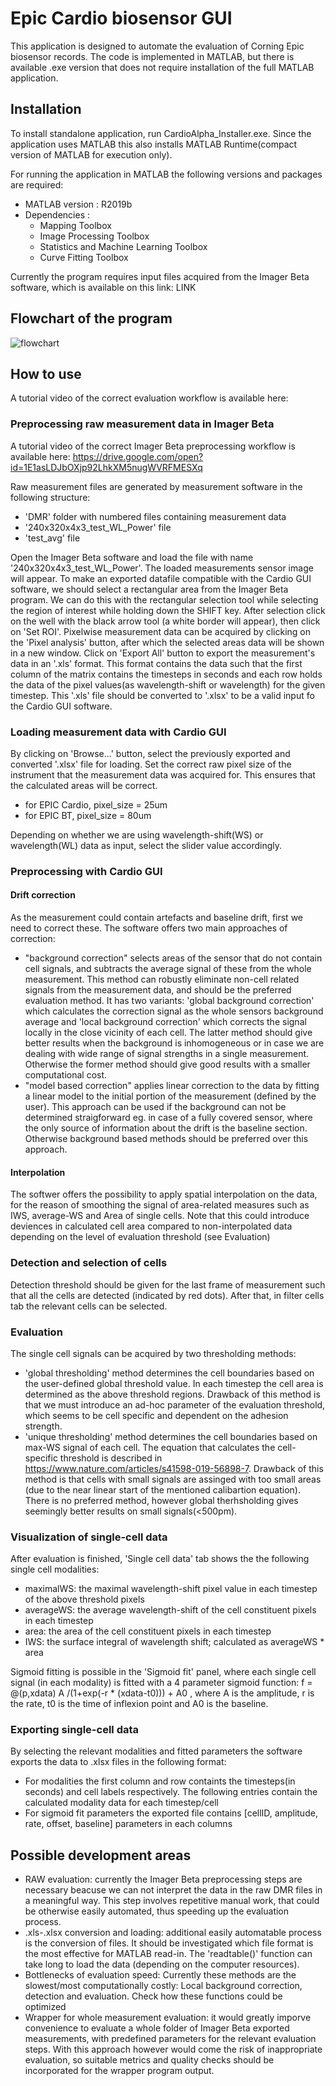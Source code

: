 # Epic Cardio biosensor GUI

This application is designed to automate the evaluation of Corning Epic biosensor records. The code is implemented in MATLAB, but there is available .exe version that does not require installation of the full MATLAB application. 

## Installation
To install standalone application, run CardioAlpha_Installer.exe. Since the application uses MATLAB this also installs MATLAB Runtime(compact version of MATLAB for execution only). 

For running the application in MATLAB the following versions and packages are required:
* MATLAB version : R2019b
* Dependencies : 
  * Mapping Toolbox
  * Image Processing Toolbox
  * Statistics and Machine Learning Toolbox
  * Curve Fitting Toolbox

Currently the program requires input files acquired from the Imager Beta software, which is available on this link: LINK

## Flowchart of the program
![flowchart](/Cardio_GUI_flowchart.png)

## How to use

A tutorial video of the correct evaluation workflow is available here:

### Preprocessing raw measurement data in Imager Beta

A tutorial video of the correct Imager Beta preprocessing workflow is available here: https://drive.google.com/open?id=1E1asLDJbOXjp92LhkXM5nugWVRFMESXq

Raw measurement files are generated by measurement software in the following structure: 
- 'DMR' folder with numbered files containing measurement data
- '240x320x4x3_test_WL_Power' file
- 'test_avg' file

Open the Imager Beta software and load the file with name '240x320x4x3_test_WL_Power'. The loaded measurements sensor image will appear. To make an exported datafile compatible with the Cardio GUI software, we should select a rectangular area from the Imager Beta program. We can do this with the rectangular selection tool while selecting the region of interest while holding down the SHIFT key. After selection click on the well with the black arrow tool (a white border will appear), then click on 'Set ROI'. Pixelwise measurement data can be acquired by clicking on the 'Pixel analysis' button, after which the selected areas data will be shown in a new window. Click on 'Export All' button to export the measurement's data in an '.xls' format. This format contains the data such that the first column of the matrix contains the timesteps in seconds and each row holds the data of the pixel values(as wavelength-shift or wavelength) for the given timestep. This '.xls' file should be converted to '.xlsx' to be a valid input fo the Cardio GUI software.

### Loading measurement data with Cardio GUI

By clicking on 'Browse...' button, select the previously exported and converted '.xlsx' file for loading. Set the correct raw pixel size of the instrument that the measurement data was acquired for. This ensures that the calculated areas will be correct.
- for EPIC Cardio, pixel_size = 25um
- for EPIC BT, pixel_size = 80um

Depending on whether we are using wavelength-shift(WS) or wavelength(WL) data as input, select the slider value accordingly.

### Preprocessing with Cardio GUI

#### Drift correction
As the measurement could contain artefacts and baseline drift, first we need to correct these. The software offers two main approaches of correction:
- "background correction" selects areas of the sensor that do not contain cell signals, and subtracts the average signal of these from the whole measurement. This method can robustly eliminate non-cell related signals from the measurement data, and should be the preferred evaluation method. It has two variants: 'global background correction' which calculates the correction signal as the whole sensors background average and 'local background correction' which corrects the signal locally in the close vicinity of each cell. The latter method should give better results when the background is inhomogeneous or in case we are dealing with wide range of signal strengths in a single measurement. Otherwise the former method should give good results with a smaller computational cost.
- "model based correction" applies linear correction to the data by fitting a linear model to the initial portion of the measurement (defined by the user). This approach can be used if the background can not be determined straigforward eg. in case of a fully covered sensor, where the only source of information about the drift is the baseline section. Otherwise background based methods should be preferred over this approach.

#### Interpolation
The softwer offers the possibility to apply spatial interpolation on the data, for the reason of smoothing the signal of area-related measures such as IWS, average-WS and Area of single cells. Note that this could introduce deviences in calculated cell area compared to non-interpolated data depending on the level of evaluation threshold (see Evaluation)

### Detection and selection of cells
Detection threshold should be given for the last frame of measurement such that all the cells are detected (indicated by red dots). After that, in filter cells tab the relevant cells can be selected.

### Evaluation
The single cell signals can be acquired by two thresholding methods:
- 'global thresholding' method determines the cell boundaries based on the user-defined global threshold value. In each timestep the cell area is determined as the above threshold regions. Drawback of this method is that we must introduce an ad-hoc parameter of the evaluation threshold, which seems to be cell specific and dependent on the adhesion strength.
- 'unique thresholding' method determines the cell boundaries based on max-WS signal of each cell. The equation that calculates the cell-specific threshold is described in https://www.nature.com/articles/s41598-019-56898-7. Drawback of this method is that cells with small signals are assinged with too small areas (due to the near linear start of the mentioned calibartion equation).
There is no preferred method, however global therhsholding gives seemingly better results on small signals(<500pm).

### Visualization of single-cell data
After evaluation is finished, 'Single cell data' tab shows the the following single cell modalities:
- maximalWS: the maximal wavelength-shift pixel value in each timestep of the above threshold pixels
- averageWS: the average wavelength-shift of the cell constituent pixels in each timestep
- area: the area of the cell constituent pixels in each timestep
- IWS: the surface integral of wavelength shift; calculated as averageWS * area

Sigmoid fitting is possible in the 'Sigmoid fit' panel, where each single cell signal (in each modality) is fitted with a 4 parameter sigmoid function: f = @(p,xdata) A /(1+exp(-r * (xdata-t0))) + A0 , where A is the amplitude, r is the rate, t0 is the time of inflexion point and A0 is the baseline.

### Exporting single-cell data
By selecting the relevant modalities and fitted parameters the software exports the data to .xlsx files in the following format:
- For modalities the first column and row containts the timesteps(in seconds) and cell labels respectively. The following entries contain the calculated modality data for each timestep/cell
- For sigmoid fit parameters the exported file contains [cellID, amplitude, rate, offset, baseline] parameters in each columns

## Possible development areas
- RAW evaluation: currently the Imager Beta preprocessing steps are necessary beacuse we can not interpret the data in the raw DMR files in a meaningful way. This step involves repetitive manual work, that could be otherwise easily automated, thus speeding up the evaluation process.
- .xls-.xlsx conversion and loading: additional easily automatable process is the conversion of files. It should be investigated which file format is the most effective for MATLAB read-in. The 'readtable()' function can take long to load the data (depending on the computer resources).
- Bottlenecks of evaluation speed: Currently these methods are the slowest/most computationally costly: Local background correction, detection and evaluation. Check how these functions could be optimized
- Wrapper for whole measurement evaluation: it would greatly imporve convenience to evaluate a whole folder of Imager Beta exported measurements, with predefined parameters for the relevant evaluation steps. With this approach however would come the risk of inappropriate evaluation, so suitable metrics and quality checks should be incorporated for the wrapper program output.
